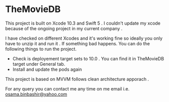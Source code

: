 # TheMovieDB

This project is built on Xcode 10.3 and Swift 5 . I couldn't update my xcode because of the ongoing project in my current company . 

I have checked on different Xcodes and it's working fine so ideally you only have to unzip it and run it . If something bad happens. You can do the following things to run the project.

- Check is deployement target sets to 10.0 . You can find it in TheMovieDB target under General tab.
- Install and update the pods again

This project is based on MVVM follows clean architecture apporach .

For any query you can contact me any time on me email i.e. osama.binbashir@yahoo.com 
